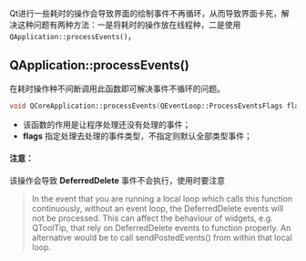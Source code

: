 Qt进行一些耗时的操作会导致界面的绘制事件不再循环，从而导致界面卡死，解决这种问题有两种方法：一是将耗时的操作放在线程种，二是使用`QApplication::processEvents()`，

## QApplication::processEvents()

在耗时操作种不间断调用此函数即可解决事件不循环的问题。

```c++
void QCoreApplication::processEvents(QEventLoop::ProcessEventsFlags flags = QEventLoop::AllEvents)
```

- 该函数的作用是让程序处理还没有处理的事件；
- **flags** 指定处理去处理的事件类型，不指定则默认全部类型事件；

#### 注意：

该操作会导致 **DeferredDelete** 事件不会执行，使用时要注意

> In the event that you are running a local loop which calls this function continuously, without an event loop, the DeferredDelete events will not be processed. This can affect the behaviour of widgets, e.g. QToolTip, that rely on DeferredDelete events to function properly. An alternative would be to call sendPostedEvents() from within that local loop.

